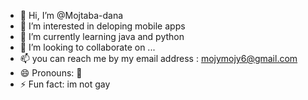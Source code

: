 - 👋 Hi, I’m @Mojtaba-dana
- 👀 I’m interested in deloping mobile apps
- 🌱 I’m currently learning java and python
- 💞️ I’m looking to collaborate on ...
- 📫 you can reach me by my email address : mojymojy6@gmail.com
- 😄 Pronouns: 🤨
- ⚡ Fun fact: im not gay

<!---
Mojtaba-dana/Mojtaba-dana is a ✨ special ✨ repository because its `README.md` (this file) appears on your GitHub profile.
You can click the Preview link to take a look at your changes.
--->
